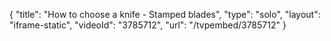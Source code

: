 {
    "title": "How to choose a knife - Stamped blades",
    "type": "solo",
    "layout": "iframe-static",
    "videoId": "3785712",
    "url": "\/tvpembed\/3785712"
}
